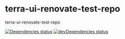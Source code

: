 # terra-ui-renovate-test-repo
terra-ui-renovate-test-repo

[![Dependencies status](https://badgen.net/david/dep/bjankord/terra-ui-renovate-test-repo)](https://david-dm.org/bjankord/terra-ui-renovate-test-repo)
[![devDependencies status](https://badgen.net/david/dev/bjankord/terra-ui-renovate-test-repo)](https://david-dm.org/bjankord/terra-ui-renovate-test-repo?type=dev)
